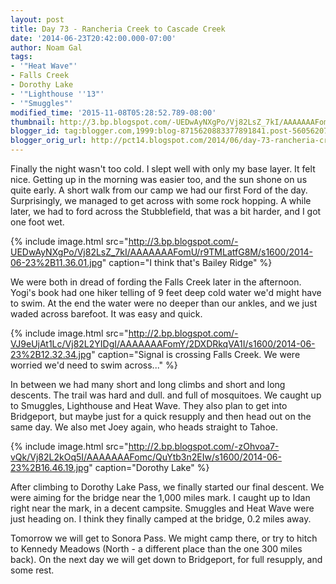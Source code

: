 ```yaml
---
layout: post
title: Day 73 - Rancheria Creek to Cascade Creek
date: '2014-06-23T20:42:00.000-07:00'
author: Noam Gal
tags:
- '"Heat Wave"'
- Falls Creek
- Dorothy Lake
- '"Lighthouse ''13"'
- '"Smuggles"'
modified_time: '2015-11-08T05:28:52.789-08:00'
thumbnail: http://3.bp.blogspot.com/-UEDwAyNXgPo/Vj82LsZ_7kI/AAAAAAAFomU/r9TMLatfG8M/s72-c/2014-06-23%2B11.36.01.jpg
blogger_id: tag:blogger.com,1999:blog-8715620883377891841.post-560562073594363765
blogger_orig_url: http://pct14.blogspot.com/2014/06/day-73-rancheria-creek-to-cascade-creek.html
---
```


Finally the night wasn't too cold. I slept well with only my base layer. It felt nice. Getting up in the morning was easier too, and the sun shone on us quite early. A short walk from our camp we had our first Ford of the day. Surprisingly, we managed to get across with some rock hopping. A while later, we had to ford across the Stubblefield, that was a bit harder, and I got one foot wet.

{% include image.html src="http://3.bp.blogspot.com/-UEDwAyNXgPo/Vj82LsZ_7kI/AAAAAAAFomU/r9TMLatfG8M/s1600/2014-06-23%2B11.36.01.jpg" caption="I think that's Bailey Ridge" %}

We were both in dread of fording the Falls Creek later in the afternoon. Yogi's book had one hiker telling of 9 feet deep cold water we'd might have to swim. At the end the water were no deeper than our ankles, and we just waded across barefoot. It was easy and quick.

{% include image.html src="http://2.bp.blogspot.com/-VJ9eUjAt1Lc/Vj82L2YIDgI/AAAAAAAFomY/2DXDRkqVA1I/s1600/2014-06-23%2B12.32.34.jpg" caption="Signal is crossing Falls Creek. We were worried we'd need to swim across..." %}

In between we had many short and long climbs and short and long descents. The trail was hard and dull. and full of mosquitoes. We caught up to Smuggles, Lighthouse and Heat Wave. They also plan to get into Bridgeport, but maybe just for a quick resupply and then head out on the same day. We also met Joey again, who heads straight to Tahoe.

{% include image.html src="http://2.bp.blogspot.com/-zOhvoa7-vQk/Vj82L2kOq5I/AAAAAAAFomc/QuYtb3n2EIw/s1600/2014-06-23%2B16.46.19.jpg" caption="Dorothy Lake" %}

After climbing to Dorothy Lake Pass, we finally started our final descent. We were aiming for the bridge near the 1,000 miles mark. I caught up to Idan right near the mark, in a decent campsite. Smuggles and Heat Wave were just heading on. I think they finally camped at the bridge, 0.2 miles away.

Tomorrow we will get to Sonora Pass. We might camp there, or try to hitch to Kennedy Meadows (North - a different place than the one 300 miles back). On the next day we will get down to Bridgeport, for full resupply, and some rest.

